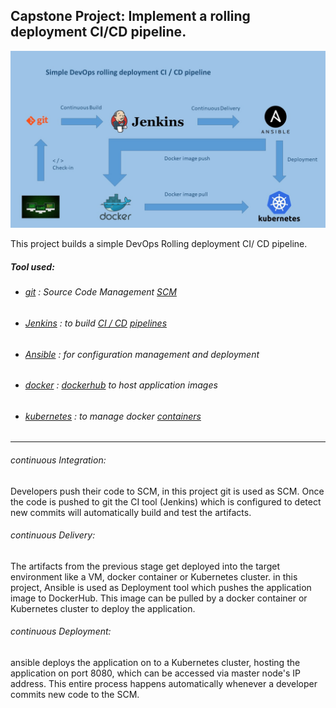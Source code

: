 
## Capstone Project: Implement a rolling deployment CI/CD pipeline.

![simple devops cicd pipeline](https://github.com/SG75/Udacity-Cloud-DevOps-Engineer/blob/master/Capstone-Project/images/cicd.jpg)

This project builds a simple DevOps Rolling deployment CI/ CD pipeline.

##### Tool used:
- ######  [git](https://git-scm.com/) :  Source Code Management [SCM](https://git-scm.com/)
- ######  [Jenkins](https://jenkins.io/) :  to build [CI / CD](https://codilime.com/what-is-ci-cd-all-you-need-to-know/)   [pipelines](https://jenkins.io/doc/book/pipeline/)
- ###### [Ansible](https://www.ansible.com/) : for configuration management and deployment
- ###### [docker](https://www.docker.com/) : [dockerhub](https://hub.docker.com/) to host application images
- ###### [kubernetes](https://kubernetes.io/) : to manage docker [containers](https://kubernetes.io/docs/concepts/containers/overview/) 

---


###### continuous Integration:

Developers push their code to SCM, in this project git is used as SCM. Once the code is pushed to git the CI tool (Jenkins) which is configured to detect new commits will automatically build and test the artifacts.

###### continuous Delivery:

The artifacts from the previous stage get deployed into the target environment like a VM, docker container or Kubernetes cluster.
in this project, Ansible is used as Deployment tool which pushes the application image to DockerHub. This image can be pulled by a docker container or Kubernetes cluster to deploy the application.

###### continuous Deployment: 
ansible deploys the application on to a Kubernetes cluster, hosting the application on port 8080, which can be accessed via master node's IP address. This entire process happens automatically whenever a developer commits new code to the SCM.

